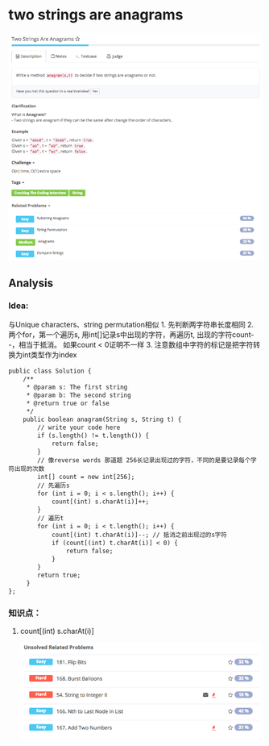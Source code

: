 # two strings are anagrams

![](../../../.gitbook/assets/screen-shot-2017-08-24-at-11.05.00-am.png)

## Analysis

### Idea:

与Unique characters、string permutation相似 1. 先判断两字符串长度相同 2. 两个for，第一个遍历s, 用int\[\]记录s中出现的字符，再遍历t, 出现的字符count--，相当于抵消。 如果count &lt; 0证明不一样 3. 注意数组中字符的标记是把字符转换为int类型作为index

```text
public class Solution {
    /**
     * @param s: The first string
     * @param b: The second string
     * @return true or false
     */
    public boolean anagram(String s, String t) {
        // write your code here
        if (s.length() != t.length()) {
            return false;
        }
        // 像reverse words 那道题 256长记录出现过的字符，不同的是要记录每个字符出现的次数
        int[] count = new int[256];
        // 先遍历s
        for (int i = 0; i < s.length(); i++) {
            count[(int) s.charAt(i)]++;
        }
        // 遍历t
        for (int i = 0; i < t.length(); i++) {
            count[(int) t.charAt(i)]--; // 抵消之前出现过的s字符
            if (count[(int) t.charAt(i)] < 0) {
                return false;
            }
        }
        return true;
     }
};
```

### 知识点：

1. count\[\(int\) s.charAt\(i\)\]

   ![](../../../.gitbook/assets/screen-shot-2017-08-24-at-11.28.28-am.png)

